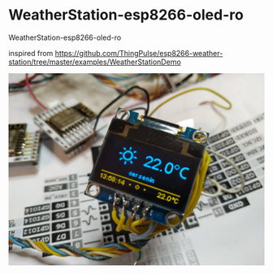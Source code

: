 # WeatherStation-esp8266-oled-ro
WeatherStation-esp8266-oled-ro

inspired from https://github.com/ThingPulse/esp8266-weather-station/tree/master/examples/WeatherStationDemo

![poza](https://github.com/vlad-gheorghe/WeatherStation-esp8266-oled-ro/blob/master/IMG_20191013_135815.jpg)
